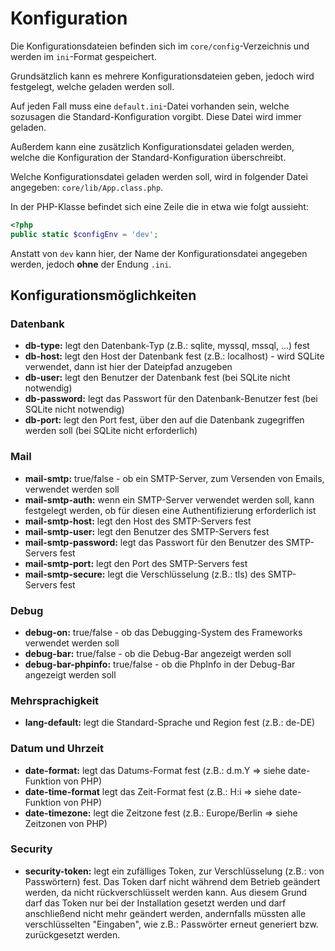 # Konfiguration

Die Konfigurationsdateien befinden sich im `core/config`-Verzeichnis und werden im `ini`-Format gespeichert.

Grundsätzlich kann es mehrere Konfigurationsdateien geben, jedoch wird festgelegt, welche geladen werden soll.

Auf jeden Fall muss eine `default.ini`-Datei vorhanden sein, welche sozusagen die Standard-Konfiguration vorgibt. Diese Datei wird immer geladen.

Außerdem kann eine zusätzlich Konfigurationsdatei geladen werden, welche die Konfiguration der Standard-Konfiguration überschreibt.

Welche Konfigurationsdatei geladen werden soll, wird in folgender Datei angegeben: `core/lib/App.class.php`.

In der PHP-Klasse befindet sich eine Zeile die in etwa wie folgt aussieht:

``` php
<?php
public static $configEnv = 'dev';
```

Anstatt von `dev` kann hier, der Name der Konfigurationsdatei angegeben werden, jedoch **ohne** der Endung `.ini`.

## Konfigurationsmöglichkeiten

### Datenbank

- **db-type:** legt den Datenbank-Typ (z.B.: sqlite, myssql, mssql, ...) fest
- **db-host:** legt den Host der Datenbank fest (z.B.: localhost) - wird SQLite verwendet, dann ist hier der Dateipfad anzugeben
- **db-user:** legt den Benutzer der Datenbank fest (bei SQLite nicht notwendig)
- **db-password:** legt das Passwort für den Datenbank-Benutzer fest (bei SQLite nicht notwendig)
- **db-port:** legt den Port fest, über den auf die Datenbank zugegriffen werden soll (bei SQLite nicht erforderlich)

### Mail

- **mail-smtp:** true/false - ob ein SMTP-Server, zum Versenden von Emails, verwendet werden soll
- **mail-smtp-auth:** wenn ein SMTP-Server verwendet werden soll, kann festgelegt werden, ob für diesen eine Authentifizierung erforderlich ist
- **mail-smtp-host:** legt den Host des SMTP-Servers fest
- **mail-smtp-user:** legt den Benutzer des SMTP-Servers fest
- **mail-smtp-password:** legt das Passwort für den Benutzer des SMTP-Servers fest
- **mail-smtp-port:** legt den Port des SMTP-Servers fest
- **mail-smtp-secure:** legt die Verschlüsselung (z.B.: tls) des SMTP-Servers fest

### Debug

- **debug-on:** true/false - ob das Debugging-System des Frameworks verwendet werden soll
- **debug-bar:** true/false - ob die Debug-Bar angezeigt werden soll
- **debug-bar-phpinfo:** true/false - ob die PhpInfo in der Debug-Bar angezeigt werden soll

### Mehrsprachigkeit

- **lang-default:** legt die Standard-Sprache und Region fest (z.B.: de-DE)

### Datum und Uhrzeit

- **date-format:** legt das Datums-Format fest (z.B.: d.m.Y => siehe date-Funktion von PHP)
- **date-time-format** legt das Zeit-Format fest (z.B.: H:i => siehe date-Funktion von PHP)
- **date-timezone:** legt die Zeitzone fest (z.B.: Europe/Berlin => siehe Zeitzonen von PHP)

### Security

- **security-token:** legt ein zufälliges Token, zur Verschlüsselung (z.B.: von Passwörtern) fest. Das Token darf nicht während dem Betrieb geändert werden, da nicht rückverschlüsselt werden kann. Aus diesem Grund darf das Token nur bei der Installation gesetzt werden und darf anschließend nicht mehr geändert werden, andernfalls müssten alle verschlüsselten "Eingaben", wie z.B.: Passwörter erneut generiert bzw. zurückgesetzt werden.